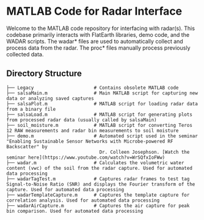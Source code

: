 # MATLAB Code for Radar Interface

Welcome to the MATLAB code repository for interfacing with radar(s). This codebase primarily interacts with FlatEarth libraries, demo code, and the WADAR scripts. The wadar* files are used to automatically collect and process data from the radar. The proc* files manually process previously collected data.

## Directory Structure

```
├── Legacy                      # Contains obsolete MATLAB code
├── salsaMain.m                 # Main MATLAB script for capturing new data or analyzing saved captures
├── salsaPlot.m                 # MATLAB script for loading radar data from a binary file
├── salsaLoad.m                 # MATLAB script for generating plots from processed radar data (usually called by salsaMain)
├── soil_moisture.m             # MATLAB script for converting Teros 12 RAW measurements and radar bin measurements to soil moisture
├── demo.m                      # Automated script used in the seminar "Enabling Sustainable Sensor Networks with Microbe-powered RF Backscatter" by 
                                  Dr. Colleen Josephson. [Watch the seminar here](https://www.youtube.com/watch?v=WrSQfxIoFWw)
├── wadar.m                     # Calculates the volumetric water content (vwc) of the soil from the radar capture. Used for automated data processing
├── wadarTagTest.m              # Captures radar frames to test tag Signal-to-Noise Ratio (SNR) and displays the Fourier transform of the capture. Used for automated data processing
├── wadarTemplateCapture.m      # Captures the template capture for correlation analysis. Used for automated data processing
├── wadarAirCapture.m           # Captures the air capture for peak bin comparison. Used for automated data processing
```
